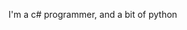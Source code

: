 I'm a c# programmer, and a bit of python

<!---
Yaumpzey/Yaumpzey is a ✨ special ✨ repository because its `README.md` (this file) appears on your GitHub profile.
You can click the Preview link to take a look at your changes.
--->
